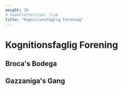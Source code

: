 ```yaml
---
weight: 10
# bookFlatSection: true
title: "Kognitionsfaglig Forening"
---
```


# Kognitionsfaglig Forening

## Broca's Bodega

## Gazzaniga's Gang

